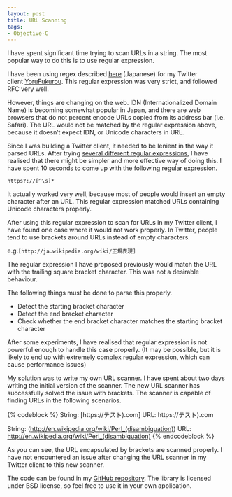 ```yaml
---
layout: post
title: URL Scanning
tags:
- Objective-C
---
```



I have spent significant time trying to scan URLs in a string. The most popular way to do this is to use regular expression.

I have been using regex described [here][1] (Japanese) for my Twitter client [YoruFukurou][2]. This regular expression was very strict, and followed RFC very well.

However, things are changing on the web. IDN (Internationalized Domain Name) is becoming somewhat popular in Japan, and there are web browsers that do not percent encode URLs copied from its address bar (i.e. Safari). The URL would not be matched by the regular expression above, because it doesn’t expect IDN, or Unicode characters in URL.

<!--more-->

Since I was building a Twitter client, it needed to be lenient in the way it parsed URLs. After trying [several different regular expressions][3], I have realised that there might be simpler and more effective way of doing this. I have spent 10 seconds to come up with the following regular expression.

`https?://[^\s]*`

It actually worked very well, because most of people would insert an empty character after an URL. This regular expression matched URLs containing Unicode characters properly.

After using this regular expression to scan for URLs in my Twitter client, I have found one case where it would not work properly. In Twitter, people tend to use brackets around URLs instead of empty characters.

e.g.`[http://ja.wikipedia.org/wiki/正規表現]`

The regular expression I have proposed previously would match the URL with the trailing square bracket character. This was not a desirable behaviour.

The following things must be done to parse this properly.
- Detect the starting bracket character
- Detect the end bracket character
- Check whether the end bracket character matches the starting bracket character

After some experiments, I have realised that regular expression is not powerful enough to handle this case properly. (It may be possible, but it is likely to end up with extremely complex regular expression, which can cause performance issues)

My solution was to write my own URL scanner. I have spent about two days writing the initial version of the scanner. The new URL scanner has successfully solved the issue with brackets. The scanner is capable of finding URLs in the following scenarios.

{% codeblock %}
String: [https://テスト).com]
URL: https://テスト).com

String: (http://en.wikipedia.org/wiki/Perl_(disambiguation))
URL: http://en.wikipedia.org/wiki/Perl_(disambiguation)
{% endcodeblock %}

As you can see, the URL encapsulated by brackets are scanned properly. I have not encountered an issue after changing the URL scanner in my Twitter client to this new scanner.

The code can be found in my [GitHub repository][4]. The library is licensed under BSD license, so feel free to use it in your own application.

[1]: http://www.din.or.jp/~ohzaki/perl.htm#httpURL
[2]: http://sites.google.com/site/yorufukurou/home-en
[3]: http://daringfireball.net/2010/07/improved_regex_for_matching_urls
[4]: https://github.com/aki-null/URLScanner
